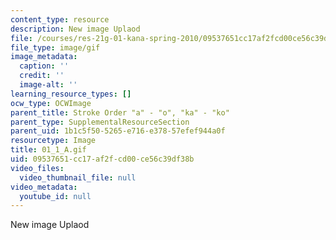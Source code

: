 ```yaml
---
content_type: resource
description: New image Uplaod
file: /courses/res-21g-01-kana-spring-2010/09537651cc17af2fcd00ce56c39df38b_01_1_A.gif
file_type: image/gif
image_metadata:
  caption: ''
  credit: ''
  image-alt: ''
learning_resource_types: []
ocw_type: OCWImage
parent_title: Stroke Order "a" - "o", "ka" - "ko"
parent_type: SupplementalResourceSection
parent_uid: 1b1c5f50-5265-e716-e378-57efef944a0f
resourcetype: Image
title: 01_1_A.gif
uid: 09537651-cc17-af2f-cd00-ce56c39df38b
video_files:
  video_thumbnail_file: null
video_metadata:
  youtube_id: null
---
```

New image Uplaod

